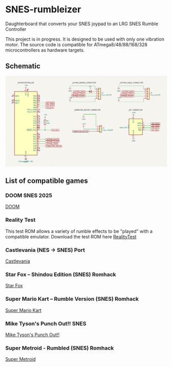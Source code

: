 # SNES-rumbleizer
Daughterboard that converts your SNES joypad to an LRG SNES Rumble Controller

This project is in progress. It is designed to be used with only one vibration motor. The source code is compatible for ATmega8/48/88/168/328 microcontrollers as hardware targets.

## Schematic
![schematic](https://github.com/Kyuchumimo/SNES-rumbleizer/blob/main/schematics.png)

## List of compatible games

### DOOM SNES 2025
[DOOM](https://limitedrungames.com/collections/doom)
### Reality Test
This test ROM allows a variety of rumble effects to be "played" with a compatible emulator.
Download the test ROM here [RealityTest](https://github.com/LimitedRunGames-Tech/snes-rumble/raw/refs/heads/main/binaries/RT.SFC)
### Castlevania (NES -> SNES) Port
[Castlevania](https://archive.org/details/castlevania-snes/)
### Star Fox – Shindou Edition (SNES) Romhack
[Star Fox](https://romhackplaza.org/romhacks/star-fox-shindou-edition-snes/)
### Super Mario Kart – Rumble Version (SNES) Romhack
[Super Mario Kart](https://romhackplaza.org/romhacks/super-mario-kart-rumble-version-snes/)
### Mike Tyson's Punch Out!! SNES
[Mike Tyson's Punch Out!!](https://archive.org/details/mike-tysons-punch-out-snes_202508/)
### Super Metroid - Rumbled (SNES) Romhack
[Super Metroid](https://romhackplaza.org/romhacks/super-metroid-rumbled-snes/)
